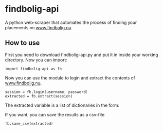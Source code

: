 # findbolig-api
A python web-scraper that automates the process of finding your placements on www.findbolig.nu. 

## How to use

First you need to download findbolig-api.py and put it in inside your working directory. Now you can import:

    import findbolig-api as fb
  
Now you can use the module to login and extract the contents of www.findbolig.nu.

    session = fb.login(username, password)
    extracted = fb.extract(session)
    
The extracted variable is a list of dictionaries in the form:

If you want, you can save the results as a csv-file:
    
    fb.save_csv(extracted)

